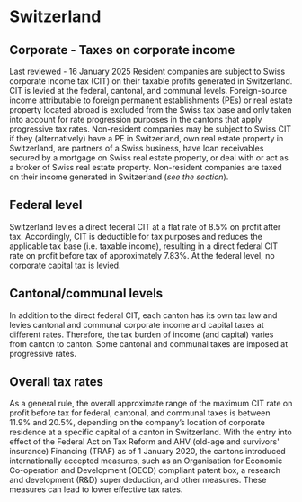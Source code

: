# Switzerland
## Corporate - Taxes on corporate income
Last reviewed - 16 January 2025
Resident companies are subject to Swiss corporate income tax (CIT) on their taxable profits generated in Switzerland. CIT is levied at the federal, cantonal, and communal levels. Foreign-source income attributable to foreign permanent establishments (PEs) or real estate property located abroad is excluded from the Swiss tax base and only taken into account for rate progression purposes in the cantons that apply progressive tax rates.
Non-resident companies may be subject to Swiss CIT if they (alternatively) have a PE in Switzerland, own real estate property in Switzerland, are partners of a Swiss business, have loan receivables secured by a mortgage on Swiss real estate property, or deal with or act as a broker of Swiss real estate property. Non-resident companies are taxed on their income generated in Switzerland (_see the section_).
## Federal level
Switzerland levies a direct federal CIT at a flat rate of 8.5% on profit after tax. Accordingly, CIT is deductible for tax purposes and reduces the applicable tax base (i.e. taxable income), resulting in a direct federal CIT rate on profit before tax of approximately 7.83%. At the federal level, no corporate capital tax is levied.
## Cantonal/communal levels
In addition to the direct federal CIT, each canton has its own tax law and levies cantonal and communal corporate income and capital taxes at different rates. Therefore, the tax burden of income (and capital) varies from canton to canton. Some cantonal and communal taxes are imposed at progressive rates.
## Overall tax rates
As a general rule, the overall approximate range of the maximum CIT rate on profit before tax for federal, cantonal, and communal taxes is between 11.9% and 20.5%, depending on the company’s location of corporate residence at a specific capital of a canton in Switzerland. With the entry into effect of the Federal Act on Tax Reform and AHV (old-age and survivors' insurance) Financing (TRAF) as of 1 January 2020, the cantons introduced internationally accepted measures, such as an Organisation for Economic Co-operation and Development (OECD) compliant patent box, a research and development (R&D) super deduction, and other measures. These measures can lead to lower effective tax rates.
